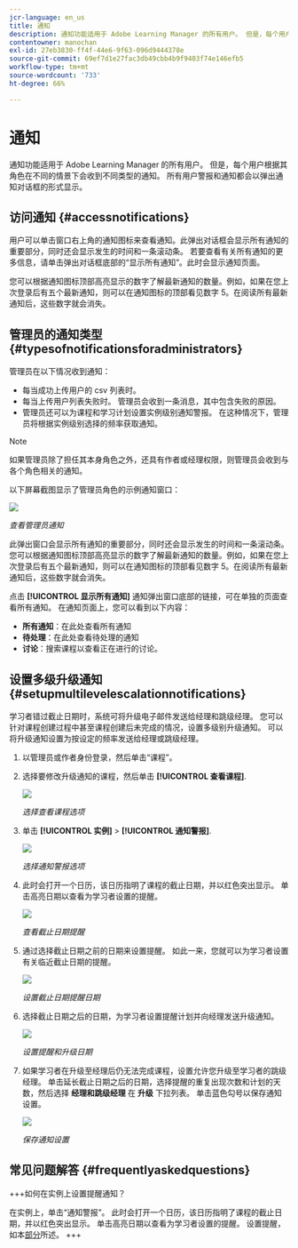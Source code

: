 ```yaml
---
jcr-language: en_us
title: 通知
description: 通知功能适用于 Adobe Learning Manager 的所有用户。 但是，每个用户根据其角色在不同的情景下会收到不同类型的通知。
contentowner: manochan
exl-id: 27eb3830-ff4f-44e6-9f63-096d9444378e
source-git-commit: 69ef7d1e27fac3db49cbb4b9f9403f74e146efb5
workflow-type: tm+mt
source-wordcount: '733'
ht-degree: 66%

---
```


# 通知

通知功能适用于 Adobe Learning Manager 的所有用户。 但是，每个用户根据其角色在不同的情景下会收到不同类型的通知。 所有用户警报和通知都会以弹出通知对话框的形式显示。

## 访问通知 {#accessnotifications}

用户可以单击窗口右上角的通知图标来查看通知。此弹出对话框会显示所有通知的重要部分，同时还会显示发生的时间和一条滚动条。 若要查看有关所有通知的更多信息，请单击弹出对话框底部的“显示所有通知”。此时会显示通知页面。

您可以根据通知图标顶部高亮显示的数字了解最新通知的数量。例如，如果在您上次登录后有五个最新通知，则可以在通知图标的顶部看见数字 5。在阅读所有最新通知后，这些数字就会消失。

## 管理员的通知类型 {#typesofnotificationsforadministrators}

管理员在以下情况收到通知：

* 每当成功上传用户的 csv 列表时。
* 每当上传用户列表失败时。 管理员会收到一条消息，其中包含失败的原因。
* 管理员还可以为课程和学习计划设置实例级别通知警报。 在这种情况下，管理员将根据实例级别选择的频率获取通知。

>[!NOTE]
>
>如果管理员除了担任其本身角色之外，还具有作者或经理权限，则管理员会收到与各个角色相关的通知。

以下屏幕截图显示了管理员角色的示例通知窗口：

![](assets/admin-notification.png)

*查看管理员通知*

此弹出窗口会显示所有通知的重要部分，同时还会显示发生的时间和一条滚动条。 您可以根据通知图标顶部高亮显示的数字了解最新通知的数量。例如，如果在您上次登录后有五个最新通知，则可以在通知图标的顶部看见数字 5。在阅读所有最新通知后，这些数字就会消失。

点击 **[!UICONTROL 显示所有通知]** 通知弹出窗口底部的链接，可在单独的页面查看所有通知。 在通知页面上，您可以看到以下内容：

* **所有通知**：在此处查看所有通知
* **待处理**：在此处查看待处理的通知
* **讨论**：搜索课程以查看正在进行的讨论。

## 设置多级升级通知 {#setupmultilevelescalationnotifications}

学习者错过截止日期时，系统可将升级电子邮件发送给经理和跳级经理。 您可以针对课程创建过程中甚至课程创建后未完成的情况，设置多级别升级通知。 可以将升级通知设置为按设定的频率发送给经理或跳级经理。

1. 以管理员或作者身份登录，然后单击“课程”。
1. 选择要修改升级通知的课程，然后单击 **[!UICONTROL 查看课程]**.

   ![](assets/view-courses.png)

   *选择查看课程选项*

1. 单击 **[!UICONTROL 实例]** > **[!UICONTROL 通知警报]**.

   ![](assets/notification-alert.png)

   *选择通知警报选项*

1. 此时会打开一个日历，该日历指明了课程的截止日期，并以红色突出显示。 单击高亮日期以查看为学习者设置的提醒。

   ![](assets/deadline-calender.png)

   *查看截止日期提醒*

1. 通过选择截止日期之前的日期来设置提醒。 如此一来，您就可以为学习者设置有关临近截止日期的提醒。

   ![](assets/deadline-reminder.png)

   *设置截止日期提醒日期*

1. 选择截止日期之后的日期，为学习者设置提醒计划并向经理发送升级通知。

   ![](assets/set-reminders-andescalation.png)

   *设置提醒和升级日期*

1. 如果学习者在升级至经理后仍无法完成课程，设置允许您升级至学习者的跳级经理。 单击延长截止日期之后的日期，选择提醒的重复出现次数和计划的天数，然后选择 **经理和跳级经理** 在 **升级** 下拉列表。 单击蓝色勾号以保存通知设置。

   ![](assets/reminder-to-managerandskipmanager.png)

   *保存通知设置*

## 常见问题解答 {#frequentlyaskedquestions}

+++如何在实例上设置提醒通知？

在实例上，单击“通知警报”。 此时会打开一个日历，该日历指明了课程的截止日期，并以红色突出显示。 单击高亮日期以查看为学习者设置的提醒。 设置提醒，如本[部分](user-notifications.md#Setupmultilevelescalationnotifications)所述。
+++
